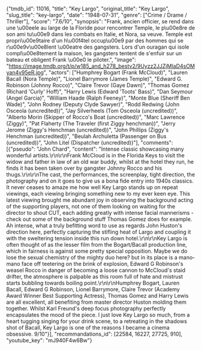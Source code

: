 {"tmdb_id": 11016, "title": "Key Largo", "original_title": "Key Largo", "slug_title": "key-largo", "date": "1948-07-31", "genre": ["Crime / Drame / Thriller"], "score": "7.6/10", "synopsis": "Frank, ancien officier, se rend dans une \u00eele au large de la Floride pour rencontrer Temple, le p\u00e8re de son ami tu\u00e9 dans les combats en Italie, et Nora, sa veuve. Temple est propri\u00e9taire d'un h\u00f4tel occup\u00e9 par des hommes qui se r\u00e9v\u00e8lent \u00eatre des gangsters. Lors d'un ouragan qui isole compl\u00e8tement la maison, les gangsters tentent de s'enfuir sur un bateau et obligent Frank \u00e0 le piloter.", "image": "https://image.tmdb.org/t/p/w185_and_h278_bestv2/9Uyzz2JJZjMIaD4sOMyan4v95eR.jpg", "actors": ["Humphrey Bogart (Frank McCloud)", "Lauren Bacall (Nora Temple)", "Lionel Barrymore (James Temple)", "Edward G. Robinson (Johnny Rocco)", "Claire Trevor (Gaye Dawn)", "Thomas Gomez (Richard 'Curly' Hoff)", "Harry Lewis (Edward 'Toots' Bass)", "Dan Seymour (Angel Garcia)", "William Haade (Ralph Feeney)", "Monte Blue (Sheriff Ben Wade)", "John Rodney (Deputy Clyde Sawyer)", "Rodd Redwing (John Osceola (uncredited))", "Jay Silverheels (Tom Osceola (uncredited))", "Alberto Morin (Skipper of Rocco's Boat (uncredited))", "Marc Lawrence (Ziggy)", "Pat Flaherty (The Traveler (first Ziggy henchman))", "Jerry Jerome (Ziggy's Henchman (uncredited))", "John Phillips (Ziggy's Henchman (uncredited))", "Beulah Archuletta (Passenger on Bus (uncredited))", "John Litel (Dispatcher (uncredited))"], "comments": [{"pseudo": "John Chard", "content": "Intense classic showcasing many wonderful artists.\r\n\r\nFrank McCloud is in the Florida Keys to visit the widow and father in law of an old war buddy, whilst at the hotel they run, he finds it has been taken over by gangster Johnny Rocco and his thugs.\r\n\r\nThe cast, the performances, the screenplay, tight direction, the photography and on it goes to give us a bona fide entry into 1940s classics. It never ceases to amaze me how well Key Largo stands up on repeat viewings, each viewing bringing something new to my ever keen eye. This latest viewing brought me abundant joy in observing the background acting of the supporting players, not one of them looking on waiting for the director to shout CUT, each adding greatly with intense facial mannerisms - check out some of the background stuff Thomas Gomez does for example. Ah intense, what a truly befitting word to use as regards John Huston's direction here, perfectly capturing the stifling heat of Largo and coupling it with the sweltering tension inside this run down hotel.\r\n\r\nKey Largo is often thought of as the lesser film from the Bogart/Bacall production line, which in fairness is against some pretty special opposition. Maybe we do lose the sexual chemistry of the mighty duo here? but in its place is a mano-mano face off teetering on the brink of explosion, Edward G Robinson's weasel Rocco in danger of becoming a loose cannon to McCloud's staid drifter, the atmosphere is palpable as this room full of hate and mistrust starts bubbling towards boiling point.\r\n\r\nHumphrey Bogart, Lauren Bacall, Edward G Robinson, Lionel Barrymore, Claire Trevor (Academy Award Winner Best Supporting Actress), Thomas Gomez and Harry Lewis are all excellent, all benefiting from master director Huston molding them together. Whilst Karl Freund's deep focus photography perfectly encapsulates the mood of the piece. I just love Key Largo so much, from a heart tugging singing for your drink scene, to a retreating in the shadows shot of Bacall, Key Largo is one of the reasons I became a cinema obsessive. 9/10"}], "recommandations_id": [22584, 16227, 27725, 910], "youtube_key": "mJ940F4w6Bw"}